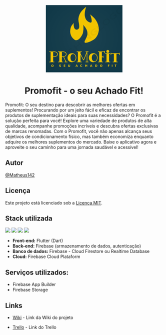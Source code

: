 <div align="center">
  <img src="assets/images/logo_aplictivo.png" alt="Logo do app">
</div>

<h1 style="text-align:center">Promofit - o seu Achado Fit! </h1>

Promofit: O seu destino para descobrir as melhores ofertas em suplementos! Procurando por um jeito fácil e eficaz de encontrar os produtos de suplementação ideais para suas necessidades? O Promofit é a solução perfeita para você! Explore uma variedade de produtos de alta qualidade, acompanhe promoções incríveis e descubra ofertas exclusivas de marcas renomadas. Com o Promofit, você não apenas alcança seus objetivos de condicionamento físico, mas também economiza enquanto adquire os melhores suplementos do mercado. Baixe o aplicativo agora e aproveite o seu caminho para uma jornada saudável e acessível!




## Autor

[@Matheus142](https://github.com/Matheus142)

## Licença

Este projeto está licenciado sob a [Licença MIT](LICENSE).


## Stack utilizada
<div>
  <span>
    <img src="https://img.shields.io/badge/Flutter-02569B?style=for-the-badge&logo=flutter&logoColor=white" />
  </span>
  <span>
    <img src="https://img.shields.io/badge/Dart-0175C2?style=for-the-badge&logo=dart&logoColor=white" />
  </span>
  <span>
    <img src="https://img.shields.io/badge/Firebase-FFCA28?style=for-the-badge&logo=firebase&logoColor=black" />
  </span>
  <span>
    <img src="https://img.shields.io/badge/Bitrise-333333?style=for-the-badge&logo=bitrise&logoColor=white" />
  </span>
</div>


* **Front-end:** Flutter (Dart)
* **Back-end:** Firebase (armazenamento de dados, autenticação)
* **Banco de dados:** Firebase - Cloud Firestore ou Realtime Database
* **Cloud:** Firebase Cloud Plataform

## Serviços utilizados:
- Firebase App Builder
- Firebase Storage

## Links

- [Wiki]() - Link da Wiki do projeto

- [Trello]() - Link do Trello
